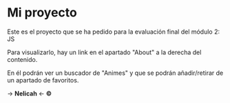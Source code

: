 # Mi proyecto

Este es el proyecto que se ha pedido para la evaluación final del módulo 2: JS

Para visualizarlo, hay un link en el apartado "About" a la derecha del contenido.

En él podrán ver un buscador de "Animes" y que se podrán añadir/retirar de un apartado de favoritos.

-> **Nelicah** <- **©**

